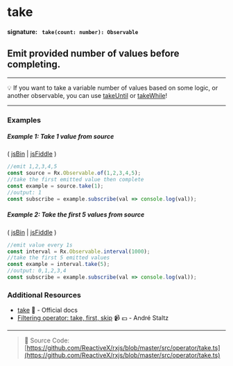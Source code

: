 # take
#### signature: ` take(count: number): Observable`

## Emit provided number of values before completing.

---
:bulb:  If you want to take a variable number of values based on some logic, or another observable, you can use [takeUntil](takeuntil.md) or [takeWhile](takewhile.md)!

---

### Examples

##### Example 1: Take 1 value from source

( [jsBin](http://jsbin.com/vaxitupiwi/1/edit?js,console) | [jsFiddle](https://jsfiddle.net/btroncone/f9bz0tr3/) )

```js
//emit 1,2,3,4,5
const source = Rx.Observable.of(1,2,3,4,5);
//take the first emitted value then complete
const example = source.take(1);
//output: 1
const subscribe = example.subscribe(val => console.log(val));
```

##### Example 2: Take the first 5 values from source

( [jsBin](http://jsbin.com/kexenuzulu/edit?js,console) | [jsFiddle](https://jsfiddle.net/btroncone/g1fhxgua/) )

```js
//emit value every 1s
const interval = Rx.Observable.interval(1000);
//take the first 5 emitted values
const example = interval.take(5);
//output: 0,1,2,3,4
const subscribe = example.subscribe(val => console.log(val));
```


### Additional Resources
* [take](http://reactivex.io/rxjs/class/es6/Observable.js~Observable.html#instance-method-take) :newspaper: - Official docs
* [Filtering operator: take, first, skip](https://egghead.io/lessons/rxjs-filtering-operators-take-first-skip?course=rxjs-beyond-the-basics-operators-in-depth) :video_camera: :dollar: - André Staltz

---
> :file_folder: Source Code:  [https://github.com/ReactiveX/rxjs/blob/master/src/operator/take.ts](https://github.com/ReactiveX/rxjs/blob/master/src/operator/take.ts)
